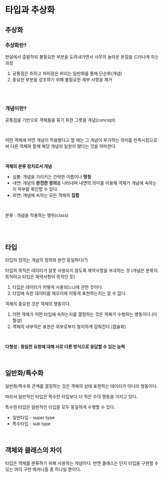# 타입과 추상화

## 추상화
### 추상화란?
현실에서 출발하되 불필요한 부분을 도려내가면서 사무의 놀라운 본질을 드러나게 하는 과정   
1. 공통점은 취하고 차이점은 버리는 일반화를 통해 단순화(개념)
2. 중요한 부분을 강조하기 위해 불필요한 세부 사항을 제거

<br><br>

### 개념이란?
공통점을 기반으로 객체들을 묶기 위한 그릇을 개념(concept)  

<br>

어떤 객체에 어떤 개념이 적용됐다고 할 때는 그 개념이 부가하는 의미를 만족시킴으로써 다른 객체와 함께 해당 개념의 일원이 됐다는 것을 의미한다.

<br>

**객체의 분류 장치로서 개념**   

* 심볼: 개념을 가리키는 간략한 이름이나 **명칭**    
* 내연: 개념의 **완전한 정의**를 나타내며 내연의 의미를 이용해 객체가 개념에 속하는지 여부를 확인할 수 있다.   
* 외연: 개념에 속하는 모든 객체의 **집합**   

<br>   

분류 : 개념을 적용하는 행위(class)  

<br><br>

## 타입
타입의 정의는 개념의 정의와 완전 동일하다(?)

타입의 목적은 데이터가 잘못 사용되지 않도록 제약사항을 부과하는 것
(개념은 분류의 목적이고 타입은 제약사항이 목적인 듯)

1. 타입은 데이터가 어떻게 사용되느냐에 관한 것이다.
2. 타입에 속한 데이터를 메모리에 어떻게 표현하는지는 알 수 없다.


객체의 중요한 것은 객체의 행동이다.
1. 어떤 객체가 어떤 타입에 속하는지를 결정하는 것은 객체가 수행하는 행동이다.(다형성)
2. 객체의 내부적은 표현은 외부로부터 철저하게 감춰진다.(캡슐화)

<br>

**다형성 : 동일한 요청에 대해 서로 다른 방식으로 응답할 수 있는 능력**

<br>

## 일반화/특수화   

일반화/특수화 관계를 결정하는 것은 객체의 상태 표현하는 데이터가 아니라 행동이다.

따라서 일반적인 타입은 특수한 타입보다 더 적은 수의 행동을 가지고 있다.   

특수한 타입은 일반적인 타입을 모두 동일하게 수행할 수 있다.


* 일반타입 - super type   
* 특수타입 - sub type

<br>

## 객체와 클래스의 차이

타입은 객체를 분류하기 위해 사용하는 개념이다. 반면 클래스는 단지 타입을 구현할 수 있는 여러 구현 메커니즘 중 하나일 뿐이다.
